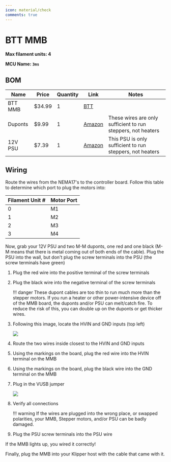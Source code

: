 ```yaml
---
icon: material/check
comments: true
---
```


# BTT MMB

**Max filament units: 4**

**MCU Name: `3ms`**

## BOM

| Name | Price | Quantity | Link | Notes |
| - | - | - | - | - |
| BTT MMB | $34.99 | 1 | [BTT](https://biqu.equipment/products/bigtreetech-mmb?srsltid=AfmBOoponySi7shutNrn8sXQ4NCBiLPUvgYTROIgp_KaDdjZcKoXTYkT) | |
Duponts | $9.99 | 1 | [Amazon](https://a.co/d/6QwGxhH) | These wires are only sufficient to run steppers, not heaters |
| 12V PSU | $7.39 | 1 | [Amazon](https://a.co/d/gLC1eli) | This PSU is only sufficient to run steppers, not heaters |

## Wiring

Route the wires from the NEMA17's to the controller board. Follow this table to determine which port to plug the motors into:

| Filament Unit # | Motor Port |
| - | - |
| 0 | M1 |
| 1 | M2 |
| 2 | M3 |
| 3 | M4 |

Now, grab your 12V PSU and two M-M duponts, one red and one black (M-M means that there is metal coming out of both ends of the cable). Plug the PSU into the wall, but don't plug the screw terminals into the PSU (the screw terminals have green)

1. Plug the red wire into the positive terminal of the screw terminals
2. Plug the black wire into the negative terminal of the screw terminals

    !!! danger
        These dupont cables are too thin to run much more than the stepper motors. If you run a heater or other power-intensive device off of the MMB board, the duponts and/or PSU can melt/catch fire. To reduce the risk of this, you can double up on the duponts or get thicker wires.

3. Following this image, locate the HVIN and GND inputs (top left)

    ![](bttmmbpins.jpg)

4. Route the two wires inside closest to the HVIN and GND inputs
5. Using the markings on the board, plug the red wire into the HVIN terminal on the MMB
6. Using the markings on the board, plug the black wire into the GND terminal on the MMB
7. Plug in the VUSB jumper

    ![](MMB_CAN_USB.png)

7. Verify all connections

    !!! warning
        If the wires are plugged into the wrong place, or swapped polarities, your MMB, Stepper motors, and/or PSU can be badly damaged.

8. Plug the PSU screw terminals into the PSU wire

If the MMB lights up, you wired it correctly!

Finally, plug the MMB into your Klipper host with the cable that came with it.
